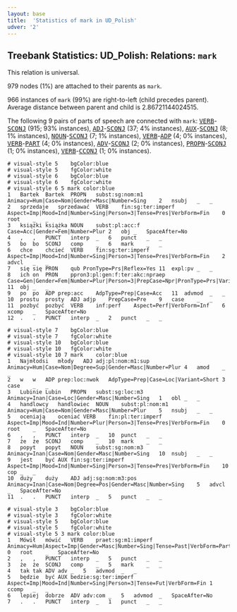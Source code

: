```yaml
---
layout: base
title:  'Statistics of mark in UD_Polish'
udver: '2'
---
```


## Treebank Statistics: UD_Polish: Relations: `mark`

This relation is universal.

979 nodes (1%) are attached to their parents as `mark`.

966 instances of `mark` (99%) are right-to-left (child precedes parent).
Average distance between parent and child is 2.86721144024515.

The following 9 pairs of parts of speech are connected with `mark`: <tt><a href="pl-pos-VERB.html">VERB</a></tt>-<tt><a href="pl-pos-SCONJ.html">SCONJ</a></tt> (915; 93% instances), <tt><a href="pl-pos-ADJ.html">ADJ</a></tt>-<tt><a href="pl-pos-SCONJ.html">SCONJ</a></tt> (37; 4% instances), <tt><a href="pl-pos-AUX.html">AUX</a></tt>-<tt><a href="pl-pos-SCONJ.html">SCONJ</a></tt> (8; 1% instances), <tt><a href="pl-pos-NOUN.html">NOUN</a></tt>-<tt><a href="pl-pos-SCONJ.html">SCONJ</a></tt> (7; 1% instances), <tt><a href="pl-pos-VERB.html">VERB</a></tt>-<tt><a href="pl-pos-ADP.html">ADP</a></tt> (4; 0% instances), <tt><a href="pl-pos-VERB.html">VERB</a></tt>-<tt><a href="pl-pos-PART.html">PART</a></tt> (4; 0% instances), <tt><a href="pl-pos-ADV.html">ADV</a></tt>-<tt><a href="pl-pos-SCONJ.html">SCONJ</a></tt> (2; 0% instances), <tt><a href="pl-pos-PROPN.html">PROPN</a></tt>-<tt><a href="pl-pos-SCONJ.html">SCONJ</a></tt> (1; 0% instances), <tt><a href="pl-pos-VERB.html">VERB</a></tt>-<tt><a href="pl-pos-CCONJ.html">CCONJ</a></tt> (1; 0% instances).


~~~ conllu
# visual-style 5	bgColor:blue
# visual-style 5	fgColor:white
# visual-style 6	bgColor:blue
# visual-style 6	fgColor:white
# visual-style 6 5 mark	color:blue
1	Bartek	Bartek	PROPN	subst:sg:nom:m1	Animacy=Hum|Case=Nom|Gender=Masc|Number=Sing	2	nsubj	_	_
2	sprzedaje	sprzedawać	VERB	fin:sg:ter:imperf	Aspect=Imp|Mood=Ind|Number=Sing|Person=3|Tense=Pres|VerbForm=Fin	0	root	_	_
3	książki	książka	NOUN	subst:pl:acc:f	Case=Acc|Gender=Fem|Number=Plur	2	obj	_	SpaceAfter=No
4	,	,	PUNCT	interp	_	6	punct	_	_
5	bo	bo	SCONJ	comp	_	6	mark	_	_
6	chce	chcieć	VERB	fin:sg:ter:imperf	Aspect=Imp|Mood=Ind|Number=Sing|Person=3|Tense=Pres|VerbForm=Fin	2	advcl	_	_
7	się	się	PRON	qub	PronType=Prs|Reflex=Yes	11	expl:pv	_	_
8	ich	on	PRON	ppron3:pl:gen:f:ter:akc:npraep	Case=Gen|Gender=Fem|Number=Plur|Person=3|PrepCase=Npr|PronType=Prs|Variant=Long	11	obj	_	_
9	po	po	ADP	prep:acc	AdpType=Prep|Case=Acc	11	advmod	_	_
10	prostu	prosty	ADJ	adjp	PrepCase=Pre	9	case	_	_
11	pozbyć	pozbyć	VERB	inf:perf	Aspect=Perf|VerbForm=Inf	6	xcomp	_	SpaceAfter=No
12	.	.	PUNCT	interp	_	2	punct	_	_

~~~


~~~ conllu
# visual-style 7	bgColor:blue
# visual-style 7	fgColor:white
# visual-style 10	bgColor:blue
# visual-style 10	fgColor:white
# visual-style 10 7 mark	color:blue
1	Najmłodsi	młody	ADJ	adj:pl:nom:m1:sup	Animacy=Hum|Case=Nom|Degree=Sup|Gender=Masc|Number=Plur	4	amod	_	_
2	w	w	ADP	prep:loc:nwok	AdpType=Prep|Case=Loc|Variant=Short	3	case	_	_
3	Lubinie	Lubin	PROPN	subst:sg:loc:m3	Animacy=Inan|Case=Loc|Gender=Masc|Number=Sing	1	obl	_	_
4	handlowcy	handlowiec	NOUN	subst:pl:nom:m1	Animacy=Hum|Case=Nom|Gender=Masc|Number=Plur	5	nsubj	_	_
5	oceniają	oceniać	VERB	fin:pl:ter:imperf	Aspect=Imp|Mood=Ind|Number=Plur|Person=3|Tense=Pres|VerbForm=Fin	0	root	_	SpaceAfter=No
6	,	,	PUNCT	interp	_	10	punct	_	_
7	że	że	SCONJ	comp	_	10	mark	_	_
8	popyt	popyt	NOUN	subst:sg:nom:m3	Animacy=Inan|Case=Nom|Gender=Masc|Number=Sing	10	nsubj	_	_
9	jest	być	AUX	fin:sg:ter:imperf	Aspect=Imp|Mood=Ind|Number=Sing|Person=3|Tense=Pres|VerbForm=Fin	10	cop	_	_
10	duży	duży	ADJ	adj:sg:nom:m3:pos	Animacy=Inan|Case=Nom|Degree=Pos|Gender=Masc|Number=Sing	5	advcl	_	SpaceAfter=No
11	.	.	PUNCT	interp	_	5	punct	_	_

~~~


~~~ conllu
# visual-style 3	bgColor:blue
# visual-style 3	fgColor:white
# visual-style 5	bgColor:blue
# visual-style 5	fgColor:white
# visual-style 5 3 mark	color:blue
1	Mówił	mówić	VERB	praet:sg:m1:imperf	Animacy=Hum|Aspect=Imp|Gender=Masc|Number=Sing|Tense=Past|VerbForm=Part|Voice=Act	0	root	_	SpaceAfter=No
2	,	,	PUNCT	interp	_	5	punct	_	_
3	że	że	SCONJ	comp	_	5	mark	_	_
4	tak	tak	ADV	adv	_	5	advmod	_	_
5	będzie	być	AUX	bedzie:sg:ter:imperf	Aspect=Imp|Mood=Ind|Number=Sing|Person=3|Tense=Fut|VerbForm=Fin	1	ccomp	_	_
6	lepiej	dobrze	ADV	adv:com	_	5	advmod	_	SpaceAfter=No
7	.	.	PUNCT	interp	_	1	punct	_	_

~~~


